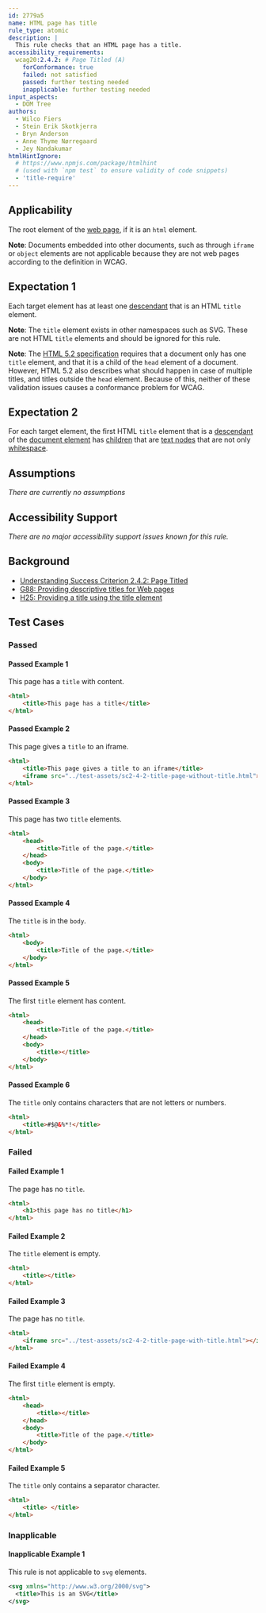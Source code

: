 ```yaml
---
id: 2779a5
name: HTML page has title
rule_type: atomic
description: |
  This rule checks that an HTML page has a title.
accessibility_requirements:
  wcag20:2.4.2: # Page Titled (A)
    forConformance: true
    failed: not satisfied
    passed: further testing needed
    inapplicable: further testing needed
input_aspects:
  - DOM Tree
authors:
  - Wilco Fiers
  - Stein Erik Skotkjerra
  - Bryn Anderson
  - Anne Thyme Nørregaard
  - Jey Nandakumar
htmlHintIgnore:
  # https://www.npmjs.com/package/htmlhint
  # (used with `npm test` to ensure validity of code snippets)
  - 'title-require'
---
```


## Applicability

The root element of the [web page](https://www.w3.org/TR/WCAG21/#dfn-web-page-s), if it is an `html` element.

**Note**: Documents embedded into other documents, such as through `iframe` or `object` elements are not applicable because they are not web pages according to the definition in WCAG.

## Expectation 1

Each target element has at least one [descendant](https://dom.spec.whatwg.org/#concept-tree-descendant) that is an HTML `title` element.

**Note**: The `title` element exists in other namespaces such as SVG. These are not HTML `title` elements and should be ignored for this rule.

**Note**: The [HTML 5.2 specification](https://www.w3.org/TR/html52/document-metadata.html#the-title-element) requires that a document only has one `title` element, and that it is a child of the `head` element of a document. However, HTML 5.2 also describes what should happen in case of multiple titles, and titles outside the `head` element. Because of this, neither of these validation issues causes a conformance problem for WCAG.

## Expectation 2

For each target element, the first HTML `title` element that is a [descendant](https://dom.spec.whatwg.org/#concept-tree-descendant) of the [document element](https://dom.spec.whatwg.org/#document-element) has [children](https://dom.spec.whatwg.org/#concept-tree-child) that are [text nodes](https://dom.spec.whatwg.org/#text) that are not only [whitespace](#whitespace).

## Assumptions

_There are currently no assumptions_

## Accessibility Support

_There are no major accessibility support issues known for this rule._

## Background

- [Understanding Success Criterion 2.4.2: Page Titled](https://www.w3.org/WAI/WCAG21/Understanding/page-titled)
- [G88: Providing descriptive titles for Web pages](https://www.w3.org/WAI/WCAG21/Techniques/general/G88)
- [H25: Providing a title using the title element](https://www.w3.org/WAI/WCAG21/Techniques/html/H25)

## Test Cases

### Passed

#### Passed Example 1

This page has a `title` with content.

```html
<html>
	<title>This page has a title</title>
</html>
```

#### Passed Example 2

This page gives a `title` to an iframe.

```html
<html>
	<title>This page gives a title to an iframe</title>
	<iframe src="../test-assets/sc2-4-2-title-page-without-title.html"></iframe>
</html>
```

#### Passed Example 3

This page has two `title` elements.

```html
<html>
	<head>
		<title>Title of the page.</title>
	</head>
	<body>
		<title>Title of the page.</title>
	</body>
</html>
```

#### Passed Example 4

The `title` is in the `body`.

```html
<html>
	<body>
		<title>Title of the page.</title>
	</body>
</html>
```

#### Passed Example 5

The first `title` element has content.

```html
<html>
	<head>
		<title>Title of the page.</title>
	</head>
	<body>
		<title></title>
	</body>
</html>
```

#### Passed Example 6

The `title` only contains characters that are not letters or numbers.

```html
<html>
	<title>#$@&%*!</title>
</html>
```

### Failed

#### Failed Example 1

The page has no `title`.

```html
<html>
	<h1>this page has no title</h1>
</html>
```

#### Failed Example 2

The `title` element is empty.

```html
<html>
	<title></title>
</html>
```

#### Failed Example 3

The page has no `title`.

```html
<html>
	<iframe src="../test-assets/sc2-4-2-title-page-with-title.html"></iframe>
</html>
```

#### Failed Example 4

The first `title` element is empty.

```html
<html>
	<head>
		<title></title>
	</head>
	<body>
		<title>Title of the page.</title>
	</body>
</html>
```

#### Failed Example 5

The `title` only contains a separator character.

```html
<html>
	<title> </title>
</html>
```

### Inapplicable

#### Inapplicable Example 1

This rule is not applicable to `svg` elements.

```svg
<svg xmlns="http://www.w3.org/2000/svg">
  <title>This is an SVG</title>
</svg>
```
